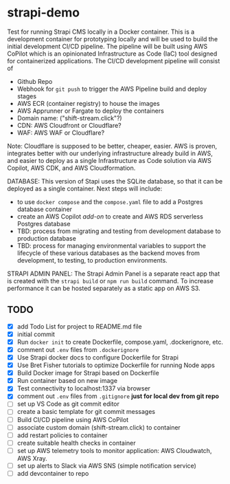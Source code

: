 # strapi-demo

Test for running Strapi CMS locally in a Docker container. This is a development container for prototyping locally and will be used to build the initial development CI/CD pipeline. The pipeline will be built using AWS CoPilot which is an opinionated Infrastructure as Code (IaC) tool designed for containerized applications. The CI/CD development pipeline will consist of

- Github Repo
- Webhook for `git push` to trigger the AWS Pipeline build and deploy stages
- AWS ECR (container registry) to house the images
- AWS Apprunner or Fargate to deploy the containers
- Domain name: ("shift-stream.click"?)
- CDN: AWS Cloudfront or Cloudflare?
- WAF: AWS WAF or Cloudflare?

Note: Cloudflare is supposed to be better, cheaper, easier. AWS is proven, integrates better with our underlying infrastructure already build in AWS, and easier to deploy as a single Infrastructure as Code solution via AWS Copilot, AWS CDK, and AWS Cloudformation.

DATABASE: This version of Stapi uses the SQLite database, so that it can be deployed as a single container. Next steps will include:

- to use `docker compose` and the `compose.yaml` file to add a Postgres database container
- create an AWS Copilot _add-on_ to create and AWS RDS serverless Postgres database
- TBD: process from migrating and testing from development database to production database
- TBD: process for managing environmental variables to support the lifecycle of these various databases as the backend moves from development, to testing, to production environments.

STRAPI ADMIN PANEL: The Strapi Admin Panel is a separate react app that is created with the `strapi build` or `npm run build` command. To increase performance it can be hosted separately as a static app on AWS S3.

## TODO

- [x] add Todo List for project to README.md file
- [x] initial commit
- [x] Run `docker init` to create Dockerfile, compose.yaml, .dockerignore, etc.
- [x] comment out `.env` files from `.dockerignore`
- [x] Use Strapi docker docs to configure Dockerfile for Strapi
- [x] Use Bret Fisher tutorials to optimize Dockerfile for running Node apps
- [x] Build Docker image for Strapi based on Dockerfile
- [x] Run container based on new image
- [x] Test connectivity to localhost:1337 via browser
- [x] comment out `.env` files from `.gitignore` **just for local dev from git repo**
- [ ] set up VS Code as git commit editor
- [ ] create a basic template for git commit messages
- [ ] Build CI/CD pipeline using AWS CoPilot
- [ ] associate custom domain (shift-stream.click) to container
- [ ] add restart policies to container
- [ ] create suitable health checks in container
- [ ] set up AWS telemetry tools to monitor application: AWS Cloudwatch, AWS Xray.
- [ ] set up alerts to Slack via AWS SNS (simple notification service)
- [ ] add devcontainer to repo
